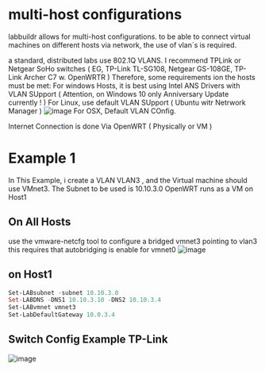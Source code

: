 # multi-host configurations
labbuildr allows for multi-host configurations. to be able to connect virtual machines on different hosts via network, 
the use of vlan´s is required. 

a standard, distributed labs use 802.1Q VLANS.
I recommend TPLink or Netgear SoHo switches ( EG, TP-Link TL-SG108, Netgear GS-108GE, TP-Link Archer C7 w. OpenWRTR )
Therefore, some requirements ion the hosts must be met:
For windows Hosts, it is best using Intel ANS Drivers with VLAN SUpport ( Attention, on Windows 10 only Anniversary Update currently ! )
For Linux, use default VLAN SUpport ( Ubuntu witr Netrwork Manager )
![image](https://cloud.githubusercontent.com/assets/8255007/25733949/823da6ee-315e-11e7-90dd-79f6a9f8fd10.png)
For OSX, Default VLAN COnfig.


Internet Connection is done Via OpenWRT ( Physically or VM )


# Example 1
In This Example, i create a VLAN VLAN3 , and the Virtual machine should use VMnet3.
The Subnet to be used is 10.10.3.0
OpenWRT runs as a VM on Host1

## On All Hosts
use the vmware-netcfg tool to configure a bridged vmnet3 pointing to vlan3
this requires that autobridging is enable for vmnet0
![image](https://cloud.githubusercontent.com/assets/8255007/25733995/03f31fca-315f-11e7-9b71-118559e13098.png)



## on Host1
```Powershell
Set-LABsubnet -subnet 10.10.3.0
Set-LABDNS -DNS1 10.10.3.10 -DNS2 10.10.3.4 
Set-LABvmnet vmnet3
Set-LabDefaultGateway 10.0.3.4
```



## Switch Config Example TP-Link 


![image](https://cloud.githubusercontent.com/assets/8255007/25733925/4c579300-315e-11e7-943d-d98a4c65cba2.png)
